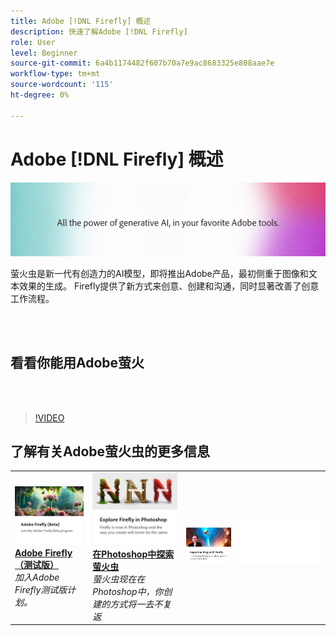 ```yaml
---
title: Adobe [!DNL Firefly] 概述
description: 快速了解Adobe [!DNL Firefly]
role: User
level: Beginner
source-git-commit: 6a4b1174482f607b70a7e9ac8683325e808aae7e
workflow-type: tm+mt
source-wordcount: '115'
ht-degree: 0%

---
```


# Adobe [!DNL Firefly] 概述

![萤火虫英雄图像](../assets/firefly.png)

萤火虫是新一代有创造力的AI模型，即将推出Adobe产品，最初侧重于图像和文本效果的生成。 Firefly提供了新方式来创意、创建和沟通，同时显著改善了创意工作流程。

<br> 

## 看看你能用Adobe萤火

<br> 

>[!VIDEO](https://video.tv.adobe.com/v/3416970t1?quality=12&learn=on&hidetitle=true)

## 了解有关Adobe萤火虫的更多信息

<table>
<tr>
   <td>
      <a href="https://firefly.adobe.com/" target="_blank">
         <img alt="Adobe萤火虫(Beta)" src="assets/firefly-beta.png" />
      </a>
      <div>
      <a href="https://firefly.adobe.com/" target="_blank"><strong>Adobe Firefly（测试版）</strong></a>
      </div>
      <em>加入Adobe Firefly测试版计划。</em>
      <br>
  </td>
  <td>
      <a href="https://www.adobe.com/sensei/generative-ai/firefly.html" target="_blank">
         <img alt="在Photoshop中探索萤火虫" src="assets/firefly-photoshop.png" />
      </a>
      <div>
      <a href="https://www.adobe.com/sensei/generative-ai/firefly.html" target="_blank"><strong>在Photoshop中探索萤火虫</strong></a>
      </div>
      <em>萤火虫现在在Photoshop中，你创建的方式将一去不复返</em>
      <br>
  </td>
  <td>
      <a href="webinar-experimenting.md">
         <img alt="尝试Adobe Firefly" src="assets/webinar-experimenting.png" />
      </a>
  </td>
  <td>
    <img alt="间隔条" src="../assets/Whitespacer.png" />
    <div>
    <br>
  </td>
</tr>
</table>
